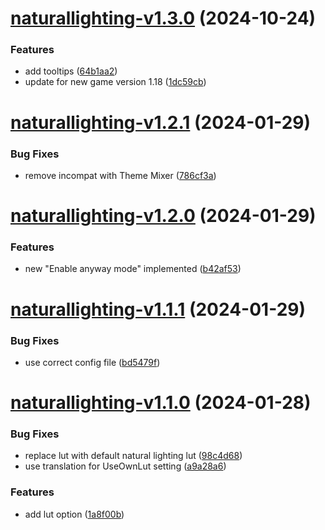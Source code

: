 # [naturallighting-v1.3.0](https://github.com/Bomret/CitiesSkylinesMods/compare/naturallighting-v1.2.1...naturallighting-v1.3.0) (2024-10-24)


### Features

* add tooltips ([64b1aa2](https://github.com/Bomret/CitiesSkylinesMods/commit/64b1aa21666490dcf68734dbe52a95e0ef99beac))
* update for new game version 1.18 ([1dc59cb](https://github.com/Bomret/CitiesSkylinesMods/commit/1dc59cbec50cbbdb3a833f1060e83dd43fe97483))

# [naturallighting-v1.2.1](https://github.com/Bomret/CitiesSkylinesMods/compare/naturallighting-v1.2.0...naturallighting-v1.2.1) (2024-01-29)


### Bug Fixes

* remove incompat with Theme Mixer ([786cf3a](https://github.com/Bomret/CitiesSkylinesMods/commit/786cf3a9b252848f1b0c95e86e024c01be7f2919))

# [naturallighting-v1.2.0](https://github.com/Bomret/CitiesSkylinesMods/compare/naturallighting-v1.1.1...naturallighting-v1.2.0) (2024-01-29)


### Features

* new "Enable anyway mode" implemented ([b42af53](https://github.com/Bomret/CitiesSkylinesMods/commit/b42af53db1ee088dd66cf4c35048c2445414aceb))

# [naturallighting-v1.1.1](https://github.com/Bomret/CitiesSkylinesMods/compare/naturallighting-v1.1.0...naturallighting-v1.1.1) (2024-01-29)


### Bug Fixes

* use correct config file ([bd5479f](https://github.com/Bomret/CitiesSkylinesMods/commit/bd5479f9aaf83e61d5a49f438019aa3d4d207a11))

# [naturallighting-v1.1.0](https://github.com/Bomret/CitiesSkylinesMods/compare/naturallighting-v1.0.1...naturallighting-v1.1.0) (2024-01-28)


### Bug Fixes

* replace lut with default natural lighting lut ([98c4d68](https://github.com/Bomret/CitiesSkylinesMods/commit/98c4d688e086f3f9cf600e86f647453f23041a3a))
* use translation for UseOwnLut setting ([a9a28a6](https://github.com/Bomret/CitiesSkylinesMods/commit/a9a28a6f487ab964e5cb7c6245d1d77207ccebde))


### Features

* add lut option ([1a8f00b](https://github.com/Bomret/CitiesSkylinesMods/commit/1a8f00b992e8660d13ace9e5c437e963650d2aed))
